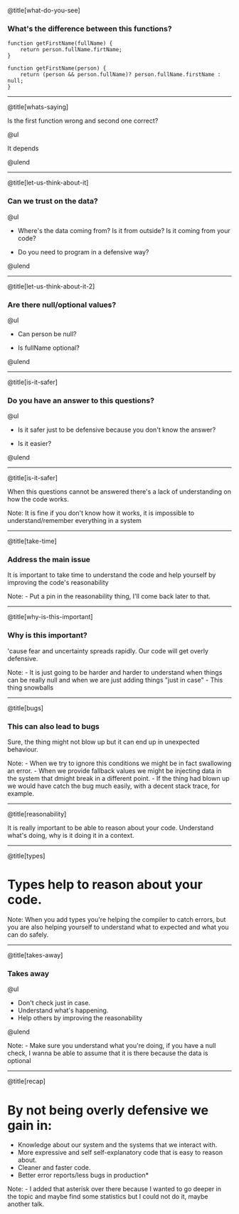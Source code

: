 @title[what-do-you-see]

### What's the difference between this functions?

```
function getFirstName(fullName) {
    return person.fullName.firtName;
}
```

```
function getFirstName(person) {
    return (person && person.fullName)? person.fullName.firstName : null;
}
```

---

@title[whats-saying]

Is the first function wrong and second one correct?

@ul

It depends

@ulend

---

@title[let-us-think-about-it]

### Can we trust on the data?

@ul

- Where's the data coming from? Is it from outside? Is it coming from your code?

- Do you need to program in a defensive way?

@ulend

---

@title[let-us-think-about-it-2]

### Are there null/optional values?

@ul

- Can person be null?

- Is fullName optional?

@ulend


---

@title[is-it-safer]

### Do you have an answer to this questions?

@ul

- Is it safer just to be defensive because you don't know the answer?

- Is it easier?

@ulend


---

@title[is-it-safer]

When this questions cannot be answered there's a lack of understanding on how the code works.

Note:
    It is fine if you don't know how it works, it is impossible to understand/remember everything in a system

---

@title[take-time]

### Address the main issue

It is important to take time to understand the code and help yourself by improving the code's reasonability

Note:
    - Put a pin in the reasonability thing, I'll come back later to that.

---

@title[why-is-this-important]

### Why is this important?

'cause fear and uncertainty spreads rapidly. Our code will get overly defensive.

Note:
    - It is just going to be harder and harder to understand when things can be really null and when we are just adding things "just in case"
    - This thing snowballs

---

@title[bugs]

### This can also lead to bugs

Sure, the thing might not blow up but it can end up in unexpected behaviour.

Note:
    - When we try to ignore this conditions we might be in fact swallowing an error.
    - When we provide fallback values we might be injecting data in the system that dmight break in a different point.
    - If the thing had blown up we would have catch the bug much easily, with a decent stack trace, for example.

---
@title[reasonability]

It is really important to be able to reason about your code. Understand what's doing, why is it doing it in a context.


---

@title[types]

# Types help to reason about your code.

Note:
    When you add types you're helping the compiler to catch errors, but you are also helping yourself to understand what to expected and what you can do safely.

---


@title[takes-away]

### Takes away

@ul

- Don't check just in case.
- Understand what's happening.
- Help others by improving the reasonability

@ulend

Note:
    - Make sure you understand what you're doing, if you have a null check, I wanna be able to assume that it is there because the data is optional

---

@title[recap]

# By not being overly defensive we gain in:

* Knowledge about our system and the systems that we interact with.
* More expressive and self self-explanatory code that is easy to reason about.
* Cleaner and faster code.
* Better error reports/less bugs in production*

Note:
    - I added that asterisk over there because I wanted to go deeper in the topic and maybe find some statistics but I could not do it, maybe another talk.
